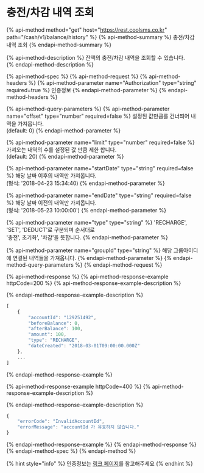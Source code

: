 # 충전/차감 내역 조회

{% api-method method="get" host="https://rest.coolsms.co.kr" path="/cash/v1/balance/history" %}
{% api-method-summary %}
충전/차감 내역 조회
{% endapi-method-summary %}

{% api-method-description %}
잔액의 충전/차감 내역을 조회할 수 있습니다.  
{% endapi-method-description %}

{% api-method-spec %}
{% api-method-request %}
{% api-method-headers %}
{% api-method-parameter name="Authorization" type="string" required=true %}
인증정보
{% endapi-method-parameter %}
{% endapi-method-headers %}

{% api-method-query-parameters %}
{% api-method-parameter name="offset" type="number" required=false %}
설정된 값만큼를 건너띄어 내역을 가져옵니다.  
\(default: 0\)
{% endapi-method-parameter %}

{% api-method-parameter name="limit" type="number" required=false %}
가져오는 내역의 수를 설정된 값 만큼 제한 합니다.  
\(default: 20\)
{% endapi-method-parameter %}

{% api-method-parameter name="startDate" type="string" required=false %}
해당 날짜 이후의 내역만 가져옵니다.  
\(형식: '2018-04-23 15:34:40\)
{% endapi-method-parameter %}

{% api-method-parameter name="endDate" type="string" required=false %}
해당 날짜 이전의 내역만 가져옵니다.  
\(형식: '2018-05-23 10:00:00'\)
{% endapi-method-parameter %}

{% api-method-parameter name="type" type="string" %}
'RECHARGE', 'SET', 'DEDUCT'로 구분되며 순서대로   
'충전',  초기화',  '차감'을 뜻합니다.
{% endapi-method-parameter %}

{% api-method-parameter name="groupId" type="string" %}
해당 그룹아이디에 연결된 내역들을 가져옵니다.
{% endapi-method-parameter %}
{% endapi-method-query-parameters %}
{% endapi-method-request %}

{% api-method-response %}
{% api-method-response-example httpCode=200 %}
{% api-method-response-example-description %}

{% endapi-method-response-example-description %}

```javascript
[
    {
        "accountId": "129251492",
        "beforeBalance": 0,
        "afterBalance": 100,
        "amount": 100,
        "type": "RECHARGE",
        "dateCreated": "2018-03-01T09:00:00.000Z"
    },
    ...
]
```
{% endapi-method-response-example %}

{% api-method-response-example httpCode=400 %}
{% api-method-response-example-description %}

{% endapi-method-response-example-description %}

```javascript
{
    "errorCode": "InvalidAccountId",
    "errorMessage": "accountId 가 유효하지 않습니다."
}
```
{% endapi-method-response-example %}
{% endapi-method-response %}
{% endapi-method-spec %}
{% endapi-method %}

{% hint style="info" %}
인증정보는 [링크 페이지](https://docs.coolsms.co.kr/~/edit/drafts/-LFG1MaAu57rWJnisZpV/rest-api-reference/overview)를 참고해주세요
{% endhint %}

